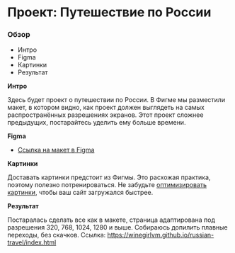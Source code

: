 # Проект: Путешествие по России

### Обзор
* Интро
* Figma
* Картинки
* Результат

**Интро**

Здесь будет проект о путешествии по России.
В Фигме мы разместили макет, в котором видно, как проект должен выглядеть на самых распространённых разрешениях экранов.
Этот проект сложнее предыдущих, постарайтесь уделить ему больше времени.

**Figma**

* [Ссылка на макет в Figma](https://www.figma.com/file/5S2WSbEFL6awjVWJ0NWL8Q/Sprint-3_-Russia-_-desktop-mobile?node-id=28503%3A0)

**Картинки**

Доставать картинки предстоит из Фигмы. Это расхожая практика, поэтому полезно потренироваться.
Не забудьте [оптимизировать картинки](https://tinypng.com/), чтобы ваш сайт загружался быстрее.

**Результат**

Постаралась сделать все как в макете, страница адаптирована под разрешения 320, 768, 1024, 1280 и выше. Собираюсь допилить плавные переходы, без скачков.
Ссылка: https://winegirlvm.github.io/russian-travel/index.html
